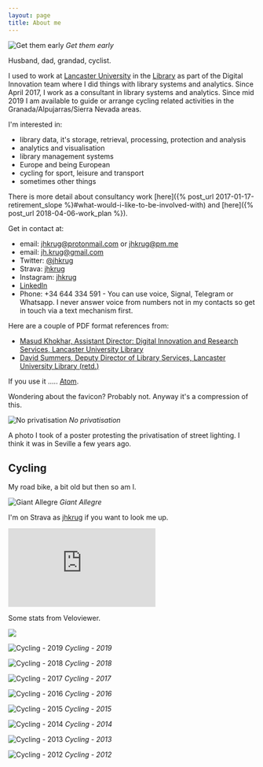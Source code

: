 ```yaml
---
layout: page
title: About me
---
```


![Get them early](/public/images/me_and_gs_reading.png "Get them early")
*Get them early*

Husband, dad, grandad, cyclist.

I used to work at [Lancaster University](http://www.lancaster.ac.uk)
in the [Library](http://lancaster.ac.uk/library) as part of the
Digital Innovation team where I did things with library systems and
analytics. Since April 2017, I work as a consultant in library systems
and analytics. Since mid 2019 I am available to guide or arrange cycling
related activities in the Granada/Alpujarras/Sierra Nevada areas.

I'm interested in:

* library data, it's storage, retrieval, processing, protection and
analysis
* analytics and visualisation
* library management systems
* Europe and being European
* cycling for sport, leisure and transport
* sometimes other things

There is more detail about consultancy work [here]({% post_url
2017-01-17-retirement_slope %}#what-would-i-like-to-be-involved-with)
and [here]({% post_url 2018-04-06-work_plan %}).

Get in contact at:

* email: [jhkrug@protonmail.com](mailto:jhkrug@protonmail.com) or
[jhkrug@pm.me](mailto:jhkrug@pm.me)
* email: [jh.krug@gmail.com](mailto:jh.krug@gmil.com)
* Twitter: [@jhkrug](https://twitter.com/jhkrug)
* Strava: <a href="https://www.strava.com/athletes/jhkrug">jhkrug</a>
* Instagram: <a href="https://www.instagram.com/jhkrug">jhkrug</a>
* [LinkedIn](http://www.linkedin.com/in/john-krug-2217a8129)
* Phone: +34 644 334 591 - You can use voice, Signal, Telegram or
Whatsapp. I never answer voice from numbers not in my contacts so get in
touch via a text mechanism first.

Here are a couple of PDF format references from:
* [Masud Khokhar, Assistant Director: Digital
Innovation and Research Services, Lancaster University
Library](/public/references/MK-JK-ref.pdf)
* [David Summers, Deputy Director of Library Services, Lancaster
University Library (retd.)](/public/references/DS-JK-ref.pdf)

If you use it ..... <a href="/atom.xml">Atom</a>.



Wondering about the favicon? Probably not. Anyway it's a compression of
this.

![No privatisation](/public/images/np.jpg "No privatisation")
*No privatisation*

A photo I took of a poster protesting the privatisation of street
lighting. I think it was in Seville a few years ago.

Cycling
-------

My road bike, a bit old but then so am I.

![Giant Allegre](/public/images/allegre.jpg "Giant Allegre")
*Giant Allegre*

I'm on Strava as <a href="https://www.strava.com/athletes/jhkrug">jhkrug</a> if you want to look me up.

<iframe height='160' width='300' frameborder='0' allowtransparency='true' scrolling='no' src='https://www.strava.com/athletes/1010469/activity-summary/c5b3afab0d9745a65cbaaef3f0b6dde477175ae1'></iframe>

Some stats from Veloviewer.

<img src="https://veloviewer.com/SigImage/f9b5e/4/5/M/p/abcdklghij.png">


![Cycling - 2019](/public/images/vv-2019.png "Cycling - 2019")
*Cycling - 2019*

![Cycling - 2018](/public/images/vv-2018.png "Cycling - 2018")
*Cycling - 2018*

![Cycling - 2017](/public/images/vv-2017.png "Cycling - 2017")
*Cycling - 2017*

![Cycling - 2016](/public/images/vv-2016.png "Cycling - 2016")
*Cycling - 2016*

![Cycling - 2015](/public/images/vv-2015.png "Cycling - 2015")
*Cycling - 2015*

![Cycling - 2014](/public/images/vv-2014.png "Cycling - 2014")
*Cycling - 2014*

![Cycling - 2013](/public/images/vv-2013.png "Cycling - 2013")
*Cycling - 2013*

![Cycling - 2012](/public/images/vv-2012.png "Cycling - 2012")
*Cycling - 2012*
